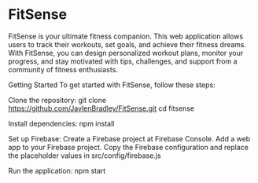 # FitSense
FitSense is your ultimate fitness companion. This web application allows users to track their workouts, set goals, and achieve their fitness dreams. With FitSense, you can design personalized workout plans, monitor your progress, and stay motivated with tips, challenges, and support from a community of fitness enthusiasts.

Getting Started To get started with FitSense, follow these steps:

Clone the repository: git clone https://github.com/JaylenBradley/FitSense.git cd fitsense

Install dependencies: npm install

Set up Firebase: Create a Firebase project at Firebase Console. Add a web app to your Firebase project. Copy the Firebase configuration and replace the placeholder values in src/config/firebase.js

Run the application: npm start
